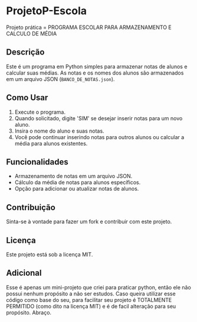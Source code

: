 # ProjetoP-Escola
Projeto prática = PROGRAMA ESCOLAR PARA ARMAZENAMENTO E CALCULO DE MÉDIA

## Descrição
Este é um programa em Python simples para armazenar notas de alunos e calcular suas médias. As notas e os nomes dos alunos são armazenados em um arquivo JSON (`BANCO_DE_NOTAS.json`).

## Como Usar
1. Execute o programa.
2. Quando solicitado, digite 'SIM' se desejar inserir notas para um novo aluno.
3. Insira o nome do aluno e suas notas.
4. Você pode continuar inserindo notas para outros alunos ou calcular a média para alunos existentes.

## Funcionalidades
- Armazenamento de notas em um arquivo JSON.
- Cálculo da média de notas para alunos específicos.
- Opção para adicionar ou atualizar notas de alunos.

## Contribuição
Sinta-se à vontade para fazer um fork e contribuir com este projeto.

## Licença
Este projeto está sob a licença MIT.

## Adicional
Esse é apenas um mini-projeto que criei para praticar python, então ele não possui nenhum propósito a não ser estudos. Caso queira utilizar esse código como base do seu, para facilitar
seu projeto é TOTALMENTE PERMITIDO (como dito na licença MIT) e é de facil alteração para seu propósito. Abraço.


